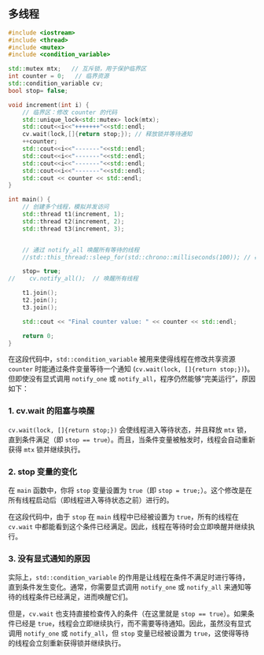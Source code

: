 ## 多线程
```c++
#include <iostream>
#include <thread>
#include <mutex>
#include <condition_variable>

std::mutex mtx;   // 互斥锁，用于保护临界区
int counter = 0;   // 临界资源
std::condition_variable cv;
bool stop= false;

void increment(int i) {
    // 临界区：修改 counter 的代码
    std::unique_lock<std::mutex> lock(mtx);
    std::cout<<i<<"+++++++"<<std::endl;
    cv.wait(lock,[]{return stop;}); // 释放锁并等待通知
    ++counter;
    std::cout<<i<<"-------"<<std::endl;
    std::cout<<i<<"-------"<<std::endl;
    std::cout<<i<<"-------"<<std::endl;
    std::cout<<i<<"-------"<<std::endl;
    std::cout << counter << std::endl;
}

int main() {
    // 创建多个线程，模拟并发访问
    std::thread t1(increment, 1);
    std::thread t2(increment, 2);
    std::thread t3(increment, 3);


    // 通过 notify_all 唤醒所有等待的线程
    //std::this_thread::sleep_for(std::chrono::milliseconds(100)); // 确保所有线程都开始等待

    stop= true;
//    cv.notify_all();  // 唤醒所有线程

    t1.join();
    t2.join();
    t3.join();

    std::cout << "Final counter value: " << counter << std::endl;

    return 0;
}

```

在这段代码中，`std::condition_variable` 被用来使得线程在修改共享资源 `counter` 时能通过条件变量等待一个通知 (`cv.wait(lock, []{return stop;})`)。但即使没有显式调用 `notify_one` 或 `notify_all`，程序仍然能够“完美运行”，原因如下：

### 1. cv.wait 的阻塞与唤醒

`cv.wait(lock, []{return stop;})` 会使线程进入等待状态，并且释放 `mtx` 锁，直到条件满足（即 `stop == true`）。而且，当条件变量被触发时，线程会自动重新获得 `mtx` 锁并继续执行。

### 2. stop 变量的变化

在 `main` 函数中，你将 `stop` 变量设置为 `true`（即 `stop = true;`）。这个修改是在所有线程启动后（即线程进入等待状态之前）进行的。

在这段代码中，由于 `stop` 在 `main` 线程中已经被设置为 `true`，所有的线程在 `cv.wait` 中都能看到这个条件已经满足。因此，线程在等待时会立即唤醒并继续执行。

### 3. 没有显式通知的原因

实际上，`std::condition_variable` 的作用是让线程在条件不满足时进行等待，直到条件发生变化。通常，你需要显式调用 `notify_one` 或 `notify_all` 来通知等待的线程条件已经满足，进而唤醒它们。

但是，`cv.wait` 也支持直接检查传入的条件（在这里就是 `stop == true`）。如果条件已经是 `true`，线程会立即继续执行，而不需要等待通知。因此，虽然没有显式调用 `notify_one` 或 `notify_all`，但 `stop` 变量已经被设置为 `true`，这使得等待的线程会立刻重新获得锁并继续执行。
